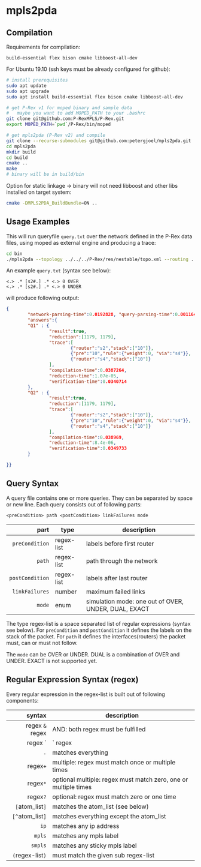 # mpls2pda
## Compilation
Requirements for compilation:

```
build-essential flex bison cmake libboost-all-dev
```

For Ubuntu 19.10 (ssh keys must be already configured for github):

```bash
# install prerequisites 
sudo apt update
sudo apt upgrade
sudo apt install build-essential flex bison cmake libboost-all-dev

# get P-Rex v1 for moped binary and sample data
#   maybe you want to add MOPED_PATH to your .bashrc
git clone git@github.com:P-RexMPLS/P-Rex.git
export MOPED_PATH=`pwd`/P-Rex/bin/moped

# get mpls2pda (P-Rex v2) and compile
git clone --recurse-submodules git@github.com:petergjoel/mpls2pda.git
cd mpls2pda
mkdir build
cd build
cmake ..
make
# binary will be in build/bin
```

Option for static linkage -> binary will not need libboost and other libs installed on target system:

```bash
cmake -DMPLS2PDA_BuildBundle=ON ..
```

## Usage Examples

This will run queryfile `query.txt` over the network defined in the P-Rex data files, using moped as external engine and producing a trace:
    
```bash
cd bin
./mpls2pda --topology ../../../P-Rex/res/nestable/topo.xml --routing ../../../P-Rex/res/nestable/routing.xml -e 1 -q query.txt -t
```

An example `query.txt` (syntax see below):
```
<.> .* [s2#.] .* <.> 0 OVER
<.> .* [s2#.] .* <.> 0 UNDER
```

will produce following output:
```json
{
        "network-parsing-time":0.0192828, "query-parsing-time":0.0011643,
        "answers":{
        "Q1" : {
                "result":true,
                "reduction":[1179, 1179],
                "trace":[
                        {"router":"s2","stack":["10"]},
                        {"pre":"10","rule":{"weight":0, "via":"s4"}},
                        {"router":"s4","stack":["10"]}
                ],
                "compilation-time":0.0387264,
                "reduction-time":1.07e-05,
                "verification-time":0.0340714
        },
        "Q2" : {
                "result":true,
                "reduction":[1179, 1179],
                "trace":[
                        {"router":"s2","stack":["10"]},
                        {"pre":"10","rule":{"weight":0, "via":"s4"}},
                        {"router":"s4","stack":["10"]}
                ],
                "compilation-time":0.038969,
                "reduction-time":8.4e-06,
                "verification-time":0.0349733
        }

}}
```

## Query Syntax

A query file contains one or more queries. They can be separated by space or new line. Each query consists out of following parts:

```
<preCondition> path <postCondition> linkFailures mode
```
| part           | type       | description |
| -------------: | ---------- | ----------- |
| `preCondition` | regex-list | labels before first router |
| `path`         | regex-list | path through the network |
| `postCondition`| regex-list | labels after last router |
| `linkFailures` | number     | maximum failed links |
| `mode`         | enum       | simulation mode: one out of OVER, UNDER, DUAL, EXACT |

The type regex-list is a space separated list of regular expressions (syntax see below).
For `preCondition` and `postCondition` it defines the labels on the stack of the packet. For `path` it defines the interfaces(routers) the packet must, can or must not follow.

The `mode` can be OVER or UNDER. DUAL is a combination of OVER and UNDER. EXACT is not supported yet.

## Regular Expression Syntax (regex)

Every regular expression in the regex-list is built out of following components:

| syntax          | description |
| --------------: | ----------- |
| regex `&` regex | AND: both regex must be fulfilled |
| regex `|` regex | OR: one or both regex must be fulfilled |
| `.`             | matches everything |
| regex`+`        | multiple: regex must match once or multiple times |
| regex`*`        | optional multiple: regex must match zero, one or multiple times |
| regex`?`        | optional: regex must match zero or one time |
| `[`atom_list`]` | matches the atom_list (see below) |
| `[^`atom_list`]`| matches everything except the atom_list |
| `ip`            | matches any ip address |
| `mpls`          | matches any mpls label |
| `smpls`         | matches any sticky mpls label |
| `(`regex-list`)`| must match the given sub regex-list |


